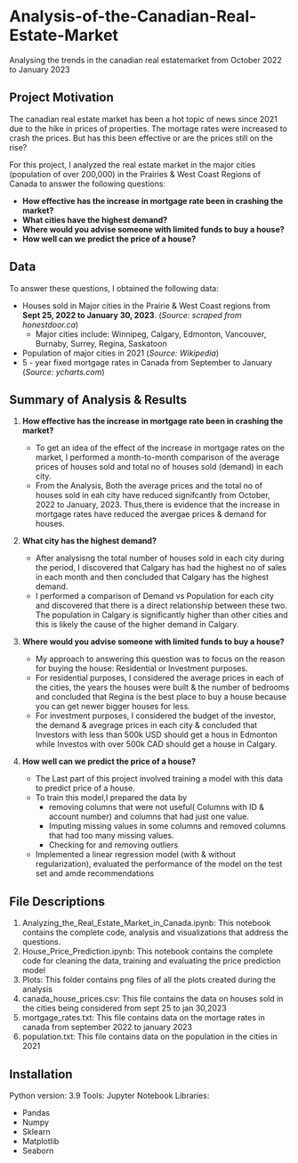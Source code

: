 # Analysis-of-the-Canadian-Real-Estate-Market
Analysing the trends in the canadian real estatemarket from October 2022 to January 2023

## Project Motivation 
The canadian real estate market has been a hot topic of news since 2021 due to the hike in prices of properties. The mortage rates were increased to crash the prices. But has this been effective or are the prices still on the rise? 

For this project, I analyzed the real estate market in the major cities (population of over 200,000) in the Prairies & West Coast Regions of Canada to answer the following questions: 

- **How effective has the increase in mortgage rate been in crashing the market?**
- **What cities have the highest demand?**
- **Where would you advise someone with limited funds to buy a house?**
- **How well can we predict the price of a house?**

## Data
To answer these questions, I obtained the following data:
   - Houses sold in Major cities in the Prairie & West Coast regions from **Sept 25, 2022 to January 30, 2023**. (*Source: scraped from honestdoor.ca*) 
      - Major cities include: Winnipeg, Calgary, Edmonton, Vancouver, Burnaby, Surrey, Regina, Saskatoon
   - Population of major cities in 2021 (*Source: Wikipedia*)
   - 5 - year fixed mortgage rates in Canada from September to January (*Source: ycharts.com*) 

## Summary of Analysis & Results

1. **How effective has the increase in mortgage rate been in crashing the market?**
    - To get an idea of the effect of the increase in mortgage rates on the market, I performed a month-to-month comparison of the average prices of houses sold and total no of houses sold (demand) in each city. 
   - From the Analysis, Both the average prices and the total no of houses sold in eah city have reduced signifcantly from October, 2022 to January, 2023. Thus,there is evidence that the increase in mortgage rates have reduced the avergae prices & demand for houses. 

2. **What city has the highest demand?**
   - After analysisng the total number of houses sold in each city during the period, I discovered that Calgary has had the highest no of sales in each month and then concluded that Calgary has the highest demand.
   - I performed a comparison of Demand vs Population for each city and discovered that there is a direct relationship between these two. The population in Calgary is significantly higher than other cities and this is likely the cause of the higher demand in Calgary.

3. **Where would you advise someone with limited funds to buy a house?**
   - My approach to answering this question was to focus on the reason for buying the house: Residential or Investment purposes.
   - For residential purposes, I considered the average prices in each of the cities, the years the houses were built & the number of bedrooms and concluded that Regina is the best place to buy a house because you can get newer bigger houses for less.
   - For investment purposes, I considered the budget of the investor, the demand & avegrage prices in each city & concluded that Investors with less than 500k USD should get a hous in Edmonton while Investos with over 500k CAD should get a house in Calgary.

4. **How well can we predict the price of a house?**
   - The Last part of this project involved training a model with this data to predict price of a house.
   -  To train this model,I prepared the data by
      - removing columns that were not useful( Columns with ID & account number) and columns that had just one value.
      - Imputing missing values in some columns and removed columns that had too many missing values.
      - Checking for and removing outliers
   - Implemented a linear regression model (with & without regularization), evaluated the performance of the model on the test set and amde recommendations


## File Descriptions
1. Analyzing_the_Real_Estate_Market_in_Canada.ipynb: This notebook contains the complete code, analysis and visualizations that address the questions.
2. House_Price_Prediction.ipynb: This notebook contains the complete code for cleaning the data, training and evaluating the price prediction model
3. Plots: This folder contains png files of all the plots created during the analysis
4. canada_house_prices.csv: This file contains the data on houses sold in the cities being considered from sept 25 to jan 30,2023
5. mortgage_rates.txt: This file contains data on the mortage rates in canada from september 2022 to january 2023
6. population.txt: This file contains data on the population in the cities in 2021

## Installation
Python version: 3.9
Tools: Jupyter Notebook
Libraries:
   - Pandas
   - Numpy
   - Sklearn
   - Matplotlib
   - Seaborn
